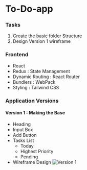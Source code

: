 # To-Do-app

### Tasks

1. Create the basic folder Structure
2. Design Version 1 wireframe

### Frontend

- React
- Redux : State Management
- Dynamic Routing : React Router
- Bundlers : WebPack
- Styling : Tailwind CSS

### Application Versions

#### Version 1 : Making the Base

- Heading
- Input Box
- Add Button
- Tasks List
  - Today
  - Highest Priority
  - Pending
- Wireframe Design
![Version 1](https://user-images.githubusercontent.com/100838996/220099794-2bced753-eee8-412d-99fb-9bc6a533a448.png)
